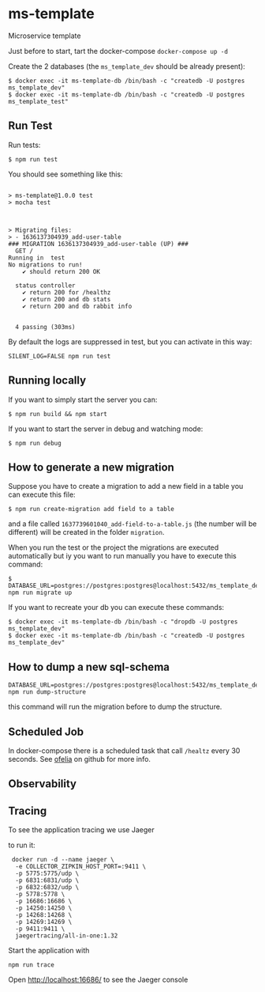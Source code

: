 # ms-template

Microservice template

Just before to start, tart the docker-compose `docker-compose up -d`

Create the 2 databases (the `ms_template_dev` should be already present):

```
$ docker exec -it ms-template-db /bin/bash -c "createdb -U postgres ms_template_dev"
$ docker exec -it ms-template-db /bin/bash -c "createdb -U postgres ms_template_test"
```

## Run Test

Run tests:

```
$ npm run test
```

You should see something like this:

```

> ms-template@1.0.0 test
> mocha test



> Migrating files:
> - 1636137304939_add-user-table
### MIGRATION 1636137304939_add-user-table (UP) ###
  GET /
Running in  test
No migrations to run!
    ✔ should return 200 OK

  status controller
    ✔ return 200 for /healthz
    ✔ return 200 and db stats
    ✔ return 200 and db rabbit info


  4 passing (303ms)

```

By default the logs are suppressed in test, but you can activate in this way:

```shell
SILENT_LOG=FALSE npm run test
```

## Running locally

If you want to simply start the server you can:

```
$ npm run build && npm start
```

If you want to start the server in debug and watching mode:

```
$ npm run debug
```

## How to generate a new migration

Suppose you have to create a migration to add a new field in a table you can execute this file:

```
$ npm run create-migration add field to a table
```

and a file called `1637739601040_add-field-to-a-table.js` (the number will be different) will be created in the folder `migration`.

When you run the test or the project the migrations are executed automatically but iy you want to run manually you have to execute this command:

```
$ DATABASE_URL=postgres://postgres:postgres@localhost:5432/ms_template_dev npm run migrate up
```

If you want to recreate your db you can execute these commands:

```
$ docker exec -it ms-template-db /bin/bash -c "dropdb -U postgres ms_template_dev"
$ docker exec -it ms-template-db /bin/bash -c "createdb -U postgres ms_template_dev"
```

## How to dump a new sql-schema

```
DATABASE_URL=postgres://postgres:postgres@localhost:5432/ms_template_dev npm run dump-structure
```

this command will run the migration before to dump the structure.

## Scheduled Job

In docker-compose there is a scheduled task that call `/healtz` every 30 seconds. See [ofelia](https://github.com/mcuadros/ofelia) on github for more info.

## Observability

## Tracing
 To see the application tracing we use Jaeger

to run it:
```
 docker run -d --name jaeger \
  -e COLLECTOR_ZIPKIN_HOST_PORT=:9411 \
  -p 5775:5775/udp \
  -p 6831:6831/udp \
  -p 6832:6832/udp \
  -p 5778:5778 \
  -p 16686:16686 \
  -p 14250:14250 \
  -p 14268:14268 \
  -p 14269:14269 \
  -p 9411:9411 \
  jaegertracing/all-in-one:1.32
```

Start the application with 

```
npm run trace
```

Open <http://localhost:16686/> to see the Jaeger console

